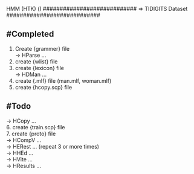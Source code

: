 HMM (HTK) ()
############################
=> TIDIGITS Dataset
############################

#Completed
----------------------------
1. Create {grammer} file  
-> HParse ...  
2. create {wlist} file  
3. create {lexicon} file  
-> HDMan ...
4. create {.mlf} file (man.mlf, woman.mlf)  
5. create {hcopy.scp} file   


#Todo
----------------------------
-> HCopy ...  
6. create {train.scp} file  
7. create {proto} file  
-> HCompV ...  
-> HERest ... (repeat 3 or more times)  
-> HHEd ...  
-> HVite ...  
-> HResults ...    


